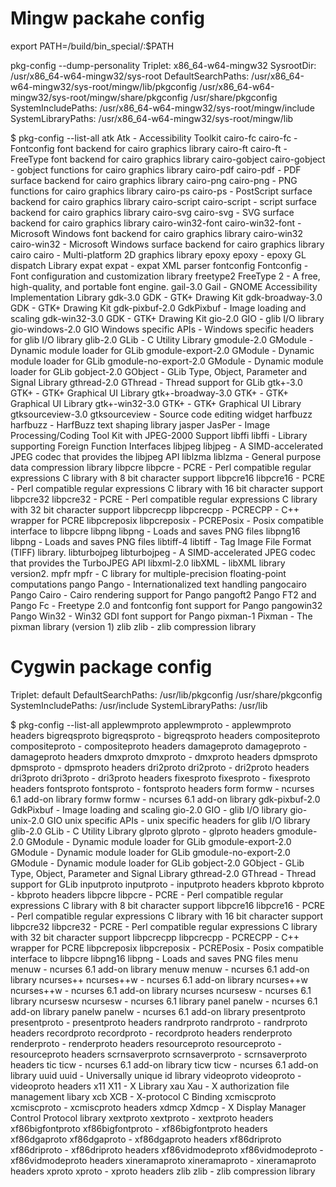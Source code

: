 # Mingw packahe config

export PATH=/build/bin_special/:$PATH

pkg-config --dump-personality
Triplet: x86_64-w64-mingw32
SysrootDir: /usr/x86_64-w64-mingw32/sys-root
DefaultSearchPaths: /usr/x86_64-w64-mingw32/sys-root/mingw/lib/pkgconfig /usr/x86_64-w64-mingw32/sys-root/mingw/share/pkgconfig /usr/share/pkgconfig
SystemIncludePaths: /usr/x86_64-w64-mingw32/sys-root/mingw/include
SystemLibraryPaths: /usr/x86_64-w64-mingw32/sys-root/mingw/lib

$ pkg-config --list-all
atk                            Atk - Accessibility Toolkit
cairo-fc                       cairo-fc - Fontconfig font backend for cairo graphics library
cairo-ft                       cairo-ft - FreeType font backend for cairo graphics library
cairo-gobject                  cairo-gobject - gobject functions for cairo graphics library
cairo-pdf                      cairo-pdf - PDF surface backend for cairo graphics library
cairo-png                      cairo-png - PNG functions for cairo graphics library
cairo-ps                       cairo-ps - PostScript surface backend for cairo graphics library
cairo-script                   cairo-script - script surface backend for cairo graphics library
cairo-svg                      cairo-svg - SVG surface backend for cairo graphics library
cairo-win32-font               cairo-win32-font - Microsoft Windows font backend for cairo graphics library
cairo-win32                    cairo-win32 - Microsoft Windows surface backend for cairo graphics library
cairo                          cairo - Multi-platform 2D graphics library
epoxy                          epoxy - epoxy GL dispatch Library
expat                          expat - expat XML parser
fontconfig                     Fontconfig - Font configuration and customization library
freetype2                      FreeType 2 - A free, high-quality, and portable font engine.
gail-3.0                       Gail - GNOME Accessibility Implementation Library
gdk-3.0                        GDK - GTK+ Drawing Kit
gdk-broadway-3.0               GDK - GTK+ Drawing Kit
gdk-pixbuf-2.0                 GdkPixbuf - Image loading and scaling
gdk-win32-3.0                  GDK - GTK+ Drawing Kit
gio-2.0                        GIO - glib I/O library
gio-windows-2.0                GIO Windows specific APIs - Windows specific headers for glib I/O library
glib-2.0                       GLib - C Utility Library
gmodule-2.0                    GModule - Dynamic module loader for GLib
gmodule-export-2.0             GModule - Dynamic module loader for GLib
gmodule-no-export-2.0          GModule - Dynamic module loader for GLib
gobject-2.0                    GObject - GLib Type, Object, Parameter and Signal Library
gthread-2.0                    GThread - Thread support for GLib
gtk+-3.0                       GTK+ - GTK+ Graphical UI Library
gtk+-broadway-3.0              GTK+ - GTK+ Graphical UI Library
gtk+-win32-3.0                 GTK+ - GTK+ Graphical UI Library
gtksourceview-3.0              gtksourceview - Source code editing widget
harfbuzz                       harfbuzz - HarfBuzz text shaping library
jasper                         JasPer - Image Processing/Coding Tool Kit with JPEG-2000 Support
libffi                         libffi - Library supporting Foreign Function Interfaces
libjpeg                        libjpeg - A SIMD-accelerated JPEG codec that provides the libjpeg API
liblzma                        liblzma - General purpose data compression library
libpcre                        libpcre - PCRE - Perl compatible regular expressions C library with 8 bit character support
libpcre16                      libpcre16 - PCRE - Perl compatible regular expressions C library with 16 bit character support
libpcre32                      libpcre32 - PCRE - Perl compatible regular expressions C library with 32 bit character support
libpcrecpp                     libpcrecpp - PCRECPP - C++ wrapper for PCRE
libpcreposix                   libpcreposix - PCREPosix - Posix compatible interface to libpcre
libpng                         libpng - Loads and saves PNG files
libpng16                       libpng - Loads and saves PNG files
libtiff-4                      libtiff - Tag Image File Format (TIFF) library.
libturbojpeg                   libturbojpeg - A SIMD-accelerated JPEG codec that provides the TurboJPEG API
libxml-2.0                     libXML - libXML library version2.
mpfr                           mpfr - C library for multiple-precision floating-point computations
pango                          Pango - Internationalized text handling
pangocairo                     Pango Cairo - Cairo rendering support for Pango
pangoft2                       Pango FT2 and Pango Fc - Freetype 2.0 and fontconfig font support for Pango
pangowin32                     Pango Win32 - Win32 GDI font support for Pango
pixman-1                       Pixman - The pixman library (version 1)
zlib                           zlib - zlib compression library

# Cygwin package config

Triplet: default
DefaultSearchPaths: /usr/lib/pkgconfig /usr/share/pkgconfig
SystemIncludePaths: /usr/include
SystemLibraryPaths: /usr/lib

$ pkg-config --list-all
applewmproto                   applewmproto - applewmproto headers
bigreqsproto                   bigreqsproto - bigreqsproto headers
compositeproto                 compositeproto - compositeproto headers
damageproto                    damageproto - damageproto headers
dmxproto                       dmxproto - dmxproto headers
dpmsproto                      dpmsproto - dpmsproto headers
dri2proto                      dri2proto - dri2proto headers
dri3proto                      dri3proto - dri3proto headers
fixesproto                     fixesproto - fixesproto headers
fontsproto                     fontsproto - fontsproto headers
form                           formw - ncurses 6.1 add-on library
formw                          formw - ncurses 6.1 add-on library
gdk-pixbuf-2.0                 GdkPixbuf - Image loading and scaling
gio-2.0                        GIO - glib I/O library
gio-unix-2.0                   GIO unix specific APIs - unix specific headers for glib I/O library
glib-2.0                       GLib - C Utility Library
glproto                        glproto - glproto headers
gmodule-2.0                    GModule - Dynamic module loader for GLib
gmodule-export-2.0             GModule - Dynamic module loader for GLib
gmodule-no-export-2.0          GModule - Dynamic module loader for GLib
gobject-2.0                    GObject - GLib Type, Object, Parameter and Signal Library
gthread-2.0                    GThread - Thread support for GLib
inputproto                     inputproto - inputproto headers
kbproto                        kbproto - kbproto headers
libpcre                        libpcre - PCRE - Perl compatible regular expressions C library with 8 bit character support
libpcre16                      libpcre16 - PCRE - Perl compatible regular expressions C library with 16 bit character support
libpcre32                      libpcre32 - PCRE - Perl compatible regular expressions C library with 32 bit character support
libpcrecpp                     libpcrecpp - PCRECPP - C++ wrapper for PCRE
libpcreposix                   libpcreposix - PCREPosix - Posix compatible interface to libpcre
libpng16                       libpng - Loads and saves PNG files
menu                           menuw - ncurses 6.1 add-on library
menuw                          menuw - ncurses 6.1 add-on library
ncurses++                      ncurses++w - ncurses 6.1 add-on library
ncurses++w                     ncurses++w - ncurses 6.1 add-on library
ncurses                        ncursesw - ncurses 6.1 library
ncursesw                       ncursesw - ncurses 6.1 library
panel                          panelw - ncurses 6.1 add-on library
panelw                         panelw - ncurses 6.1 add-on library
presentproto                   presentproto - presentproto headers
randrproto                     randrproto - randrproto headers
recordproto                    recordproto - recordproto headers
renderproto                    renderproto - renderproto headers
resourceproto                  resourceproto - resourceproto headers
scrnsaverproto                 scrnsaverproto - scrnsaverproto headers
tic                            ticw - ncurses 6.1 add-on library
ticw                           ticw - ncurses 6.1 add-on library
uuid                           uuid - Universally unique id library
videoproto                     videoproto - videoproto headers
x11                            X11 - X Library
xau                            Xau - X authorization file management libary
xcb                            XCB - X-protocol C Binding
xcmiscproto                    xcmiscproto - xcmiscproto headers
xdmcp                          Xdmcp - X Display Manager Control Protocol library
xextproto                      xextproto - xextproto headers
xf86bigfontproto               xf86bigfontproto - xf86bigfontproto headers
xf86dgaproto                   xf86dgaproto - xf86dgaproto headers
xf86driproto                   xf86driproto - xf86driproto headers
xf86vidmodeproto               xf86vidmodeproto - xf86vidmodeproto headers
xineramaproto                  xineramaproto - xineramaproto headers
xproto                         xproto - xproto headers
zlib                           zlib - zlib compression library
